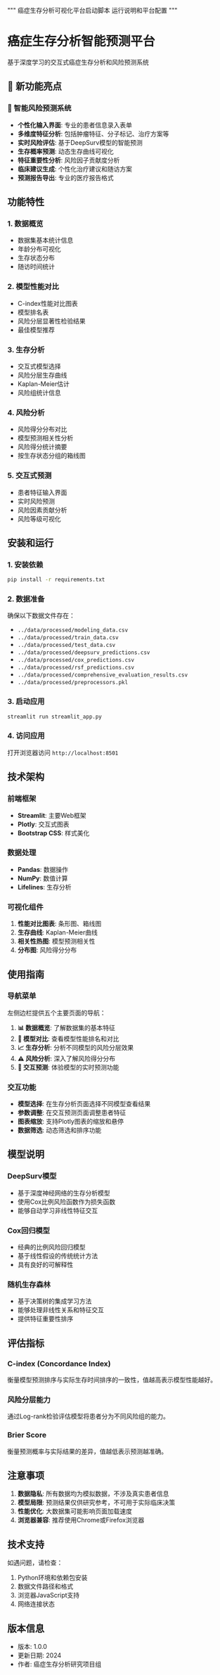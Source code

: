 """
癌症生存分析可视化平台启动脚本
运行说明和平台配置
"""

# 癌症生存分析智能预测平台

基于深度学习的交互式癌症生存分析和风险预测系统

## 🌟 新功能亮点

### 🎯 智能风险预测系统
- **个性化输入界面**: 专业的患者信息录入表单
- **多维度特征分析**: 包括肿瘤特征、分子标记、治疗方案等
- **实时风险评估**: 基于DeepSurv模型的智能预测
- **生存概率预测**: 动态生存曲线可视化
- **特征重要性分析**: 风险因子贡献度分析
- **临床建议生成**: 个性化治疗建议和随访方案
- **预测报告导出**: 专业的医疗报告格式

## 功能特性

### 1. 数据概览
- 数据集基本统计信息
- 年龄分布可视化
- 生存状态分布
- 随访时间统计

### 2. 模型性能对比
- C-index性能对比图表
- 模型排名表
- 风险分层显著性检验结果
- 最佳模型推荐

### 3. 生存分析
- 交互式模型选择
- 风险分层生存曲线
- Kaplan-Meier估计
- 风险组统计信息

### 4. 风险分析
- 风险得分分布对比
- 模型预测相关性分析
- 风险得分统计摘要
- 按生存状态分组的箱线图

### 5. 交互式预测
- 患者特征输入界面
- 实时风险预测
- 风险因素贡献分析
- 风险等级可视化

## 安装和运行

### 1. 安装依赖
```bash
pip install -r requirements.txt
```

### 2. 数据准备
确保以下数据文件存在：
- `../data/processed/modeling_data.csv`
- `../data/processed/train_data.csv`
- `../data/processed/test_data.csv`
- `../data/processed/deepsurv_predictions.csv`
- `../data/processed/cox_predictions.csv`
- `../data/processed/rsf_predictions.csv`
- `../data/processed/comprehensive_evaluation_results.csv`
- `../data/processed/preprocessors.pkl`

### 3. 启动应用
```bash
streamlit run streamlit_app.py
```

### 4. 访问应用
打开浏览器访问 `http://localhost:8501`

## 技术架构

### 前端框架
- **Streamlit**: 主要Web框架
- **Plotly**: 交互式图表
- **Bootstrap CSS**: 样式美化

### 数据处理
- **Pandas**: 数据操作
- **NumPy**: 数值计算
- **Lifelines**: 生存分析

### 可视化组件
1. **性能对比图表**: 条形图、箱线图
2. **生存曲线**: Kaplan-Meier曲线
3. **相关性热图**: 模型预测相关性
4. **分布图**: 风险得分分布

## 使用指南

### 导航菜单
左侧边栏提供五个主要页面的导航：

1. **📊 数据概览**: 了解数据集的基本特征
2. **🔬 模型对比**: 查看模型性能排名和对比
3. **📈 生存分析**: 分析不同模型的风险分层效果
4. **⚠️ 风险分析**: 深入了解风险得分分布
5. **🎯 交互预测**: 体验模型的实时预测功能

### 交互功能
- **模型选择**: 在生存分析页面选择不同模型查看结果
- **参数调整**: 在交互预测页面调整患者特征
- **图表缩放**: 支持Plotly图表的缩放和悬停
- **数据筛选**: 动态筛选和排序功能

## 模型说明

### DeepSurv模型
- 基于深度神经网络的生存分析模型
- 使用Cox比例风险函数作为损失函数
- 能够自动学习非线性特征交互

### Cox回归模型
- 经典的比例风险回归模型
- 基于线性假设的传统统计方法
- 具有良好的可解释性

### 随机生存森林
- 基于决策树的集成学习方法
- 能够处理非线性关系和特征交互
- 提供特征重要性排序

## 评估指标

### C-index (Concordance Index)
衡量模型预测排序与实际生存时间排序的一致性，值越高表示模型性能越好。

### 风险分层能力
通过Log-rank检验评估模型将患者分为不同风险组的能力。

### Brier Score
衡量预测概率与实际结果的差异，值越低表示预测越准确。

## 注意事项

1. **数据隐私**: 所有数据均为模拟数据，不涉及真实患者信息
2. **模型局限**: 预测结果仅供研究参考，不可用于实际临床决策
3. **性能优化**: 大数据集可能影响页面加载速度
4. **浏览器兼容**: 推荐使用Chrome或Firefox浏览器

## 技术支持

如遇问题，请检查：
1. Python环境和依赖包安装
2. 数据文件路径和格式
3. 浏览器JavaScript支持
4. 网络连接状态

## 版本信息

- 版本: 1.0.0
- 更新日期: 2024
- 作者: 癌症生存分析研究项目组